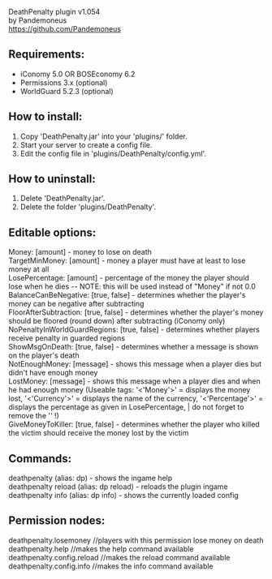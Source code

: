 DeathPenalty plugin v1.054		
by Pandemoneus		
https://github.com/Pandemoneus

Requirements:
----------------
- iConomy 5.0 OR BOSEconomy 6.2
- Permissions 3.x (optional)
- WorldGuard 5.2.3 (optional)

How to install:
----------------
1. Copy 'DeathPenalty.jar' into your 'plugins/' folder.		
2. Start your server to create a config file.		
3. Edit the config file in 'plugins/DeathPenalty/config.yml'.

How to uninstall:
-----------------
1. Delete 'DeathPenalty.jar'.		
2. Delete the folder 'plugins/DeathPenalty'.

Editable options:
-----------------
Money: [amount] - money to lose on death		
TargetMinMoney: [amount] - money a player must have at least to lose money at all		
LosePercentage: [amount] - percentage of the money the player should lose when he dies -- NOTE: this will be used instead of "Money" if not 0.0		
BalanceCanBeNegative: [true, false] - determines whether the player's money can be negative after subtracting		
FloorAfterSubtraction: [true, false] - determines whether the player's money should be floored (round down) after subtracting (iConomy only)		
NoPenaltyInWorldGuardRegions: [true, false] - determines whether players receive penalty in guarded regions		
ShowMsgOnDeath: [true, false] - determines whether a message is shown on the player's death		
NotEnoughMoney: [message] - shows this message when a player dies but didn't have enough money		
LostMoney: [message] - shows this message when a player dies and when he had enough money (Useable tags: '<'Money'>' = displays the money lost, '<'Currency'>' = displays the name of the currency, '<'Percentage'>' = displays the percentage as given in LosePercentage, | do not forget to remove the '' !)		
GiveMoneyToKiller: [true, false] - determines whether the player who killed the victim should receive the money lost by the victim

Commands:
-----------------
deathpenalty (alias: dp) - shows the ingame help		
deathpenalty reload (alias: dp reload) - reloads the plugin ingame		
deathpenalty info (alias: dp info) - shows the currently loaded config


Permission nodes:
-----------------
deathpenalty.losemoney //players with this permission lose money on death		
deathpenalty.help //makes the help command available		
deathpenalty.config.reload //makes the reload command available		
deathpenalty.config.info //makes the info command available
